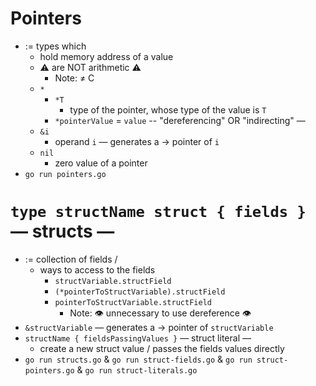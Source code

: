 # Pointers
* := types which
  * hold memory address of a value
  * ⚠️ are NOT arithmetic ⚠️
    * Note: ≠ C
  * `*`
    * `*T`
      * type of the pointer, whose type of the value is `T`
    * `*pointerValue` = `value` -- "dereferencing" OR "indirecting" —
  * `&i`
    * operand `i` — generates a → pointer of `i`
  * `nil`
    * zero value of a pointer
* `go run pointers.go`

# `type structName struct { fields }` — structs —
* := collection of fields /
  * ways to access to the fields
    * `structVariable.structField`
    * `(*pointerToStructVariable).structField`
    * `pointerToStructVariable.structField`
      * Note: 👁️ unnecessary to use dereference 👁️
* `&structVariable` — generates a → pointer of `structVariable`
* `structName { fieldsPassingValues }` — struct literal —
  * create a new struct value / passes the fields values directly
* `go run structs.go` & `go run struct-fields.go` & `go run struct-pointers.go` & `go run struct-literals.go`